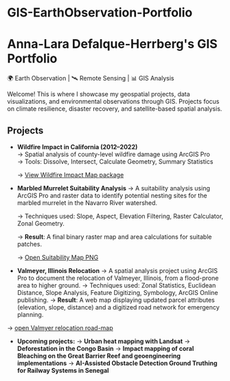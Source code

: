 # GIS-EarthObservation-Portfolio
# Anna-Lara Defalque-Herrberg's GIS Portfolio

🌍 Earth Observation | 🛰️ Remote Sensing | 📊 GIS Analysis 

Welcome! This is where I showcase my geospatial projects, data visualizations, and environmental observations through GIS. Projects focus on climate resilience, disaster recovery, and satellite-based spatial analysis.

## Projects
- **Wildfire Impact in California (2012–2022)**  
  → Spatial analysis of county-level wildfire damage using ArcGIS Pro  
  → Tools: Dissolve, Intersect, Calculate Geometry, Summary Statistics
  
  → [View Wildfire Impact Map package](https://github.com/aldefalque/GIS-EarthObservation-Portfolio/blob/main/Wildire%20Analysis%20map%20ALDefalqueHerrberg.pdf)

- **Marbled Murrelet Suitability Analysis**
  → A suitability analysis using ArcGIS Pro and raster data to identify potential nesting sites for the marbled murrelet in the Navarro River watershed.
  
  → Techniques used: Slope, Aspect, Elevation Filtering, Raster Calculator, Zonal Geometry.
  
  → **Result**: A final binary raster map and area calculations for suitable patches.
  
  → [Open Suitability Map PNG](https://github.com/aldefalque/GIS-EarthObservation-Portfolio/blob/main/marbled-murrelet-suitability/suitability_map.png)

- **Valmeyer, Illinois Relocation**
→ A spatial analysis project using ArcGIS Pro to document the relocation of Valmeyer, Illinois, from a flood-prone area to higher ground.
→ Techniques used: Zonal Statistics, Euclidean Distance, Slope Analysis, Feature Digitizing, Symbology, ArcGIS Online publishing.
→ **Result**: A web map displaying updated parcel attributes (elevation, slope, distance) and a digitized road network for emergency planning.

→ [open Valmyer relocation road-map](https://github.com/aldefalque/GIS-EarthObservation-Portfolio/blob/main/moving_valmeyer_new_roads.png)

- **Upcoming projects:**
  → **Urban heat mapping with Landsat**
  → **Deforestation in the Congo Basin**
  → **Impact mapping of coral Bleaching on the Great Barrier Reef and geoengineering implementations**
  → **AI-Assisted Obstacle Detection Ground Truthing for Railway Systems in Senegal**
